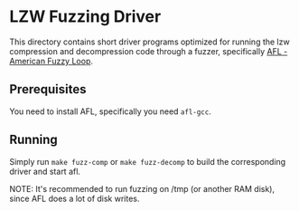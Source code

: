 
# LZW Fuzzing Driver

This directory contains short driver programs optimized for running the
lzw compression and decompression code through a fuzzer, specifically [AFL - American Fuzzy Loop](https://lcamtuf.coredump.cx/afl/).

## Prerequisites

You need to install AFL, specifically you need `afl-gcc`.

## Running

Simply run `make fuzz-comp` or `make fuzz-decomp` to build the corresponding driver and start afl.

NOTE: It's recommended to run fuzzing on /tmp (or another RAM disk), since
AFL does a lot of disk writes.
